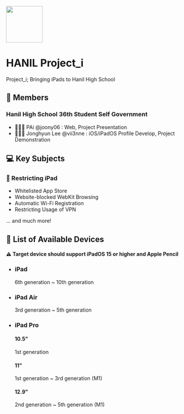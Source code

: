 <img src="src/proji_logo.png" width=100 height=100>

# HANIL Project_i
Project_i; Bringing iPads to Hanil High School

## 👥 Members
### Hanil High School 36th Student Self Government 
- 🧑🏻‍💻 PAi @joony06 : Web, Project Presentation
- 🧑🏻‍💻 Jonghyun Lee @vii3nne : iOS/iPadOS Profile Develop, Project Demonstration

## 💻 Key Subjects
### 🚫 Restricting iPad
- Whitelisted App Store
- Website-blocked WebKit Browsing
- Automatic Wi-Fi Registration
- Restricting Usage of VPN

... and much more! 

## 📃 List of Available Devices 
#### ⚠️ Target device should support iPadOS 15 or higher and Apple Pencil
- ### iPad

  6th generation ~ 10th generation
- ### iPad Air

  3rd generation ~ 5th generation
- ### iPad Pro

  #### 10.5"
  1st generation
  #### 11"
  1st generation ~ 3rd generation (M1)
  #### 12.9"
  2nd generation ~ 5th generation (M1)
